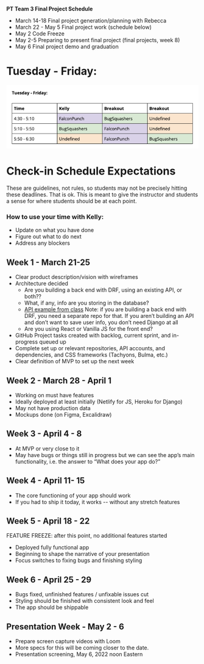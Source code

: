 **PT Team 3 Final Project Schedule**

- March 14-18 Final project generation/planning with Rebecca 
- March 22 - May 5 Final project work (schedule below)
- May 2 Code Freeze
- May 2-5 Preparing to present final project (final projects, week 8)
- May 6  Final project demo and graduation

# Tuesday - Friday:

![schedule](assets/img/final-project-schedule.png)


# Check-in Schedule Expectations
These are guidelines, not rules, so students may not be precisely hitting these deadlines. That is ok. This is meant to give the instructor and students a sense for where students should be at each point.

### How to use your time with Kelly:
- Update on what you have done
- Figure out what to do next
- Address any blockers

## Week 1 - March 21-25
- Clear product description/vision with wireframes
- Architecture decided 
    - Are you building a back end with DRF, using an existing API, or both??
    - What, if any, info are you storing in the database?
    - [API example from class](https://github.com/rlconley/final-project-api-recipeez)
Note: if you are building a back end with DRF, you need a separate repo for that. If you aren’t building an API and don’t want to save user info, you don’t need Django at all
    - Are you using React or Vanilla JS for the front end?
- GitHub Project tasks created with backlog, current sprint, and in-progress queued up
- Complete set up or relevant repositories, API accounts, and dependencies, and CSS frameworks (Tachyons, Bulma, etc.)
- Clear definition of MVP to set up the next week

## Week 2 - March 28 - April 1
- Working on must have features
- Ideally deployed at least initially (Netlify for JS, Heroku for Django)
- May not have production data
- Mockups done (on Figma, Excalidraw)

## Week 3 - April 4 - 8
-  At MVP or very close to it
- May have bugs or things still in progress but we can see the app’s main functionality, i.e. the answer to “What does your app do?”

## Week 4 - April 11- 15
- The core functioning of your app should work
- If you had to ship it today, it works -- without any stretch features

## Week 5 - April 18 - 22
FEATURE FREEZE: after this point, no additional features started
- Deployed fully functional app
- Beginning to shape the narrative of your presentation
- Focus switches to fixing bugs and finishing styling

## Week 6 - April 25 - 29
- Bugs fixed, unfinished features / unfixable issues cut
- Styling should be finished with consistent look and feel
- The app should be shippable

## Presentation Week - May 2 - 6
- Prepare screen capture videos with Loom
- More specs for this will be coming closer to the date.
- Presentation screening, May 6, 2022 noon Eastern








